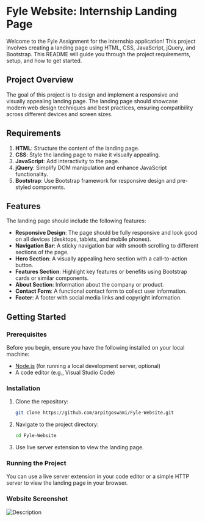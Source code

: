 # Fyle Website: Internship Landing Page

Welcome to the Fyle Assignment for the internship application! This project involves creating a landing page using HTML, CSS, JavaScript, jQuery, and Bootstrap. This README will guide you through the project requirements, setup, and how to get started.

## Project Overview

The goal of this project is to design and implement a responsive and visually appealing landing page. The landing page should showcase modern web design techniques and best practices, ensuring compatibility across different devices and screen sizes.

## Requirements

1. **HTML**: Structure the content of the landing page.
2. **CSS**: Style the landing page to make it visually appealing.
3. **JavaScript**: Add interactivity to the page.
4. **jQuery**: Simplify DOM manipulation and enhance JavaScript functionality.
5. **Bootstrap**: Use Bootstrap framework for responsive design and pre-styled components.

## Features

The landing page should include the following features:

- **Responsive Design**: The page should be fully responsive and look good on all devices (desktops, tablets, and mobile phones).
- **Navigation Bar**: A sticky navigation bar with smooth scrolling to different sections of the page.
- **Hero Section**: A visually appealing hero section with a call-to-action button.
- **Features Section**: Highlight key features or benefits using Bootstrap cards or similar components.
- **About Section**: Information about the company or product.
- **Contact Form**: A functional contact form to collect user information.
- **Footer**: A footer with social media links and copyright information.

## Getting Started

### Prerequisites

Before you begin, ensure you have the following installed on your local machine:

- [Node.js](https://nodejs.org/) (for running a local development server, optional)
- A code editor (e.g., Visual Studio Code)

### Installation

1. Clone the repository:

    ```bash
    git clone https://github.com/arpitgoswami/Fyle-Website.git
    ```

2. Navigate to the project directory:

    ```bash
    cd Fyle-Website
    ```

3. Use live server extension to view the landing page.

### Running the Project

You can use a live server extension in your code editor or a simple HTTP server to view the landing page in your browser.

### Website Screenshot 

![Description](https://api.pikwy.com/web/665dff56cd0e93143d64e9e7.jpg)
